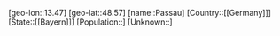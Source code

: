﻿---
location: [48.57,13.47]
type: City
tags:
- geo/City


SpocWebEntityId: 33258
isDeleted: false
confidential: public

---
[geo-lon::13.47]
[geo-lat::48.57]
[name::Passau]
[Country::[[Germany]]]
[State::[[Bayern]]]
[Population::]
[Unknown::]

